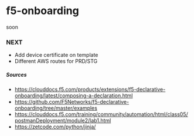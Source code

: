 # f5-onboarding

soon

### NEXT
- Add device certificate on template
- Different AWS routes for PRD/STG

##### Sources
- https://clouddocs.f5.com/products/extensions/f5-declarative-onboarding/latest/composing-a-declaration.html
- https://github.com/F5Networks/f5-declarative-onboarding/tree/master/examples
- https://clouddocs.f5.com/training/community/automation/html/class05/postmanDeployment/module2/lab1.html
- https://zetcode.com/python/jinja/
